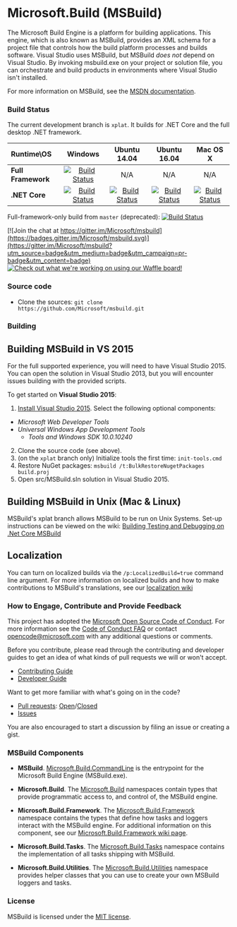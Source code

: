# Microsoft.Build (MSBuild)
The Microsoft Build Engine is a platform for building applications. This engine, which is also known as MSBuild, provides an XML schema for a project file that controls how the build platform processes and builds software. Visual Studio uses MSBuild, but MSBuild *does not* depend on Visual Studio. By invoking msbuild.exe on your project or solution file, you can orchestrate and build products in environments where Visual Studio isn't installed.

For more information on MSBuild, see the [MSDN documentation](https://msdn.microsoft.com/en-us/library/dd393574%28v=vs.140%29.aspx).

### Build Status

The current development branch is `xplat`. It builds for .NET Core and the full desktop .NET framework.

| Runtime\OS | Windows | Ubuntu 14.04 | Ubuntu 16.04 |Mac OS X|
|:------|:------:|:------:|:------:|:------:|
| **Full Framework** |[![Build Status](https://ci.dot.net/buildStatus/icon?job=Microsoft_msbuild/master/innerloop_xplat_Windows_NT_Desktop)](https://ci.dot.net/job/Microsoft_msbuild/job/master/job/innerloop_xplat_Windows_NT_Desktop)| N/A | N/A | N/A |
|**.NET Core**|[![Build Status](https://ci.dot.net/buildStatus/icon?job=Microsoft_msbuild/master/innerloop_xplat_Windows_NT_CoreCLR)](https://ci.dot.net/job/Microsoft_msbuild/job/master/job/innerloop_xplat_Windows_NT_CoreCLR)|[![Build Status](https://ci.dot.net/buildStatus/icon?job=Microsoft_msbuild/master/innerloop_xplat_Ubuntu14.04_CoreCLR)](https://ci.dot.net/job/Microsoft_msbuild/job/master/job/innerloop_xplat_Ubuntu14.04_CoreCLR)|[![Build Status](https://ci.dot.net/buildStatus/icon?job=Microsoft_msbuild/master/innerloop_xplat_Ubuntu16.04_CoreCLR)](https://ci.dot.net/job/Microsoft_msbuild/job/master/job/innerloop_xplat_Ubuntu16.04_CoreCLR)|[![Build Status](https://ci.dot.net/buildStatus/icon?job=Microsoft_msbuild/master/innerloop_xplat_OSX_CoreCLR)](https://ci.dot.net/job/Microsoft_msbuild/job/master/job/innerloop_xplat_OSX_CoreCLR)|

Full-framework-only build from `master` (deprecated):
[![Build Status](https://ci.dot.net/buildStatus/icon?job=Microsoft_msbuild/master/innerloop_master_Windows_NT_Desktop)](https://ci.dot.net/job/Microsoft_msbuild/job/master/job/innerloop_master_Windows_NT_Desktop)


[![Join the chat at https://gitter.im/Microsoft/msbuild](https://badges.gitter.im/Microsoft/msbuild.svg)](https://gitter.im/Microsoft/msbuild?utm_source=badge&utm_medium=badge&utm_campaign=pr-badge&utm_content=badge)
[![Check out what we're working on using our Waffle board!](https://badge.waffle.io/Microsoft/msbuild.svg?label=In+Progress&title=waffle+board)](http://waffle.io/Microsoft/msbuild)

### Source code

* Clone the sources: `git clone https://github.com/Microsoft/msbuild.git`

### Building
## Building MSBuild in VS 2015
For the full supported experience, you will need to have Visual Studio 2015. You can open the solution in Visual Studio 2013, but you will encounter issues building with the provided scripts.

To get started on **Visual Studio 2015**:

1. [Install Visual Studio 2015](http://www.visualstudio.com/en-us/downloads/visual-studio-2015-downloads-vs).  Select the following optional components:
  - _Microsoft Web Developer Tools_
  - _Universal Windows App Development Tools_
    - _Tools and Windows SDK 10.0.10240_
2. Clone the source code (see above).
3. (on the `xplat` branch only) Initialize tools the first time: `init-tools.cmd`
4. Restore NuGet packages: `msbuild /t:BulkRestoreNugetPackages build.proj`
5. Open src/MSBuild.sln solution in Visual Studio 2015.

## Building MSBuild in Unix (Mac & Linux)
MSBuild's xplat branch allows MSBuild to be run on Unix Systems. Set-up instructions can be viewed on the wiki:   [Building Testing and Debugging on .Net Core MSBuild](https://github.com/Microsoft/msbuild/wiki/Building-Testing-and-Debugging-on-.Net-Core-MSBuild)

## Localization
You can turn on localized builds via the `/p:LocalizedBuild=true` command line argument. For more information on localized builds and how to make contributions to MSBuild's translations, see our [localization wiki](https://github.com/Microsoft/msbuild/wiki/Localization)

### How to Engage, Contribute and Provide Feedback
This project has adopted the [Microsoft Open Source Code of Conduct](https://opensource.microsoft.com/codeofconduct/). For more information see the [Code of Conduct FAQ](https://opensource.microsoft.com/codeofconduct/faq/) or contact [opencode@microsoft.com](mailto:opencode@microsoft.com) with any additional questions or comments.

Before you contribute, please read through the contributing and developer guides to get an idea of what kinds of pull requests we will or won't accept.

* [Contributing Guide](https://github.com/Microsoft/msbuild/wiki/Contributing-Code)
* [Developer Guide](https://github.com/Microsoft/msbuild/wiki/Building-Testing-and-Debugging)

Want to get more familiar with what's going on in the code?
* [Pull requests](https://github.com/Microsoft/msbuild/pulls): [Open](https://github.com/Microsoft/msbuild/pulls?q=is%3Aopen+is%3Apr)/[Closed](https://github.com/Microsoft/msbuild/pulls?q=is%3Apr+is%3Aclosed)
* [Issues](https://github.com/Microsoft/msbuild/issues)

You are also encouraged to start a discussion by filing an issue or creating a gist.

### MSBuild Components

* **MSBuild**. [Microsoft.Build.CommandLine](https://msdn.microsoft.com/en-us/library/dd393574(v=vs.120).aspx)  is the entrypoint for the Microsoft Build Engine (MSBuild.exe).

* **Microsoft.Build**. The [Microsoft.Build](https://msdn.microsoft.com/en-us/library/gg145008(v=vs.120).aspx) namespaces contain types that provide programmatic access to, and control of, the MSBuild engine.

* **Microsoft.Build.Framework**. The [Microsoft.Build.Framework](https://msdn.microsoft.com/en-us/library/microsoft.build.framework(v=vs.120).aspx) namespace contains the types that define how tasks and loggers interact with the MSBuild engine. For additional information on this component, see our [Microsoft.Build.Framework wiki page](https://github.com/Microsoft/msbuild/wiki/Microsoft.Build.Framework).

* **Microsoft.Build.Tasks**. The [Microsoft.Build.Tasks](https://msdn.microsoft.com/en-us/library/microsoft.build.tasks(v=vs.120).aspx) namespace contains the implementation of all tasks shipping with MSBuild.

* **Microsoft.Build.Utilities**. The [Microsoft.Build.Utilities](https://msdn.microsoft.com/en-us/library/microsoft.build.utilities(v=vs.120).aspx) namespace provides helper classes that you can use to create your own MSBuild loggers and tasks.

### License

MSBuild is licensed under the [MIT license](LICENSE).
